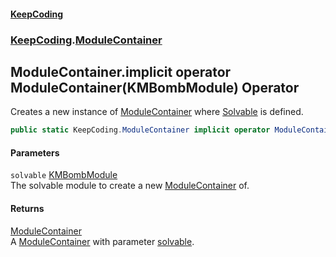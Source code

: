 #### [KeepCoding](index.md 'index')
### [KeepCoding](KeepCoding.md 'KeepCoding').[ModuleContainer](KeepCoding_ModuleContainer.md 'KeepCoding.ModuleContainer')
## ModuleContainer.implicit operator ModuleContainer(KMBombModule) Operator
Creates a new instance of [ModuleContainer](KeepCoding_ModuleContainer.md 'KeepCoding.ModuleContainer') where [Solvable](KeepCoding_ModuleContainer_Solvable.md 'KeepCoding.ModuleContainer.Solvable') is defined.  
```csharp
public static KeepCoding.ModuleContainer implicit operator ModuleContainer(KMBombModule solvable);
```
#### Parameters
<a name='KeepCoding_ModuleContainer_op_ImplicitKeepCoding_ModuleContainer(KMBombModule)_solvable'></a>
`solvable` [KMBombModule](https://docs.microsoft.com/en-us/dotnet/api/KMBombModule 'KMBombModule')  
The solvable module to create a new [ModuleContainer](KeepCoding_ModuleContainer.md 'KeepCoding.ModuleContainer') of.
  
#### Returns
[ModuleContainer](KeepCoding_ModuleContainer.md 'KeepCoding.ModuleContainer')  
A [ModuleContainer](KeepCoding_ModuleContainer.md 'KeepCoding.ModuleContainer') with parameter [solvable](KeepCoding_ModuleContainer_op_ImplicitKeepCoding_ModuleContainer(KMBombModule).md#KeepCoding_ModuleContainer_op_ImplicitKeepCoding_ModuleContainer(KMBombModule)_solvable 'KeepCoding.ModuleContainer.op_Implicit KeepCoding.ModuleContainer(KMBombModule).solvable').
